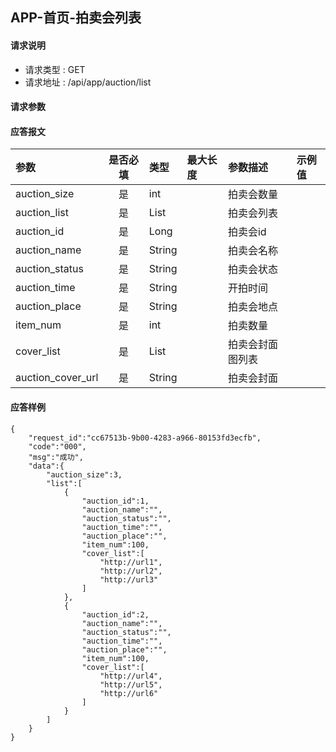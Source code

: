 ## APP-首页-拍卖会列表

#### 请求说明

* 请求类型 : GET
* 请求地址 : /api/app/auction/list

#### 请求参数


#### 应答报文
| 参数                | 是否必填 | 类型         | 最大长度 | 参数描述     | 示例值       |
| :------------------ | :------: | :----------- | :------- | :----------- | :----------- |
| auction_size        |    是    | int          |          | 拍卖会数量   |              |
| auction_list        |    是    | List         |          | 拍卖会列表 |              |
| auction_id          |    是    | Long         |          | 拍卖会id   |              |
| auction_name        |    是    | String       |          | 拍卖会名称   |              |
| auction_status      |    是    | String       |          | 拍卖会状态   |              |
| auction_time        |    是    | String       |          | 开拍时间   |  |
| auction_place       |    是    | String       |          | 拍卖会地点       |              |
| item_num            |    是    | int          |          | 拍卖数量 |              |
| cover_list          |    是    | List         |          | 拍卖会封面图列表 |              |
| auction_cover_url   |    是    | String       |          | 拍卖会封面   |              |


#### 应答样例

```
{
    "request_id":"cc67513b-9b00-4283-a966-80153fd3ecfb",
    "code":"000",
    "msg":"成功",
    "data":{
        "auction_size":3,
        "list":[
            {
                "auction_id":1,
                "auction_name":"",
                "auction_status":"",
                "auction_time":"",
                "auction_place":"",
                "item_num":100,
                "cover_list":[
                    "http://url1",
                    "http://url2",
                    "http://url3"
                ]
            },
            {
                "auction_id":2,
                "auction_name":"",
                "auction_status":"",
                "auction_time":"",
                "auction_place":"",
                "item_num":100,
                "cover_list":[
                    "http://url4",
                    "http://url5",
                    "http://url6"
                ]
            }
        ]
    }
}

```
